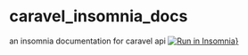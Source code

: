 # caravel_insomnia_docs
an insomnia documentation for caravel api
[![Run in Insomnia}](https://insomnia.rest/images/run.svg)](https://insomnia.rest/run/?label=Caravel%20Api&uri=https%3A%2F%2Fraw.githubusercontent.com%2Flucaslima18%2Fcaravel_insomnia_docs%2Fmain%2FInsomnia_2023-06-14.json)
